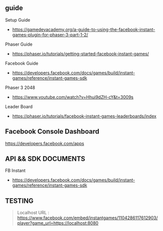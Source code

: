 ## guide

Setup Guide

- https://gamedevacademy.org/a-guide-to-using-the-facebook-instant-games-plugin-for-phaser-3-part-1-2/

Phaser Guide

- https://phaser.io/tutorials/getting-started-facebook-instant-games/

Facebook Guide

- https://developers.facebook.com/docs/games/build/instant-games/reference/instant-games-sdk

Phaser 3 2048

- https://www.youtube.com/watch?v=Hhui9dZH-cY&t=3009s

Leader Board

- https://phaser.io/tutorials/facebook-instant-games-leaderboards/index

## Facebook Console Dashboard

https://developers.facebook.com/apps

## API && SDK DOCUMENTS

FB Instant

- https://developers.facebook.com/docs/games/build/instant-games/reference/instant-games-sdk

## TESTING

> Localhost URL : https://www.facebook.com/embed/instantgames/1104286117612903/player?game_url=https://localhost:8080
